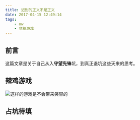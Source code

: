 ```yaml
---
title: 迟到的正义不是正义
date: 2017-04-15 12:49:14
tags:
	- ow
	- 竞技游戏
---
```



## 前言

这篇文章是关于自己从入**守望先锋**坑，到真正退坑这些天来的思考。


## 辣鸡游戏

![这样的游戏是不会带来笑容的](https://hellovass-blog-1257365569.cos.ap-shanghai.myqcloud.com/%E8%BF%99%E6%A0%B7%E7%9A%84%E6%B8%B8%E6%88%8F%E6%98%AF%E4%B8%8D%E4%BC%9A%E5%B8%A6%E6%9D%A5%E7%AC%91%E5%AE%B9%E7%9A%84.jpg)

## 占坑待填